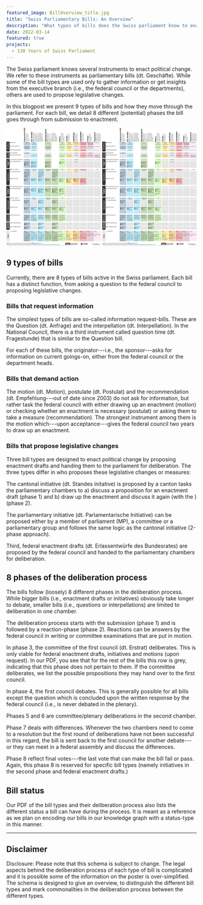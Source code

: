 ```yaml
---
featured_image: BillOverview_title.jpg
title: "Swiss Parliamentary Bills: An Overview"
description: "What types of bills does the Swiss parliament know to enact legislative changes? This blogpost gives an overview over the deliberation process of 9 types of parliamentary bills"
date: 2022-03-14
featured: true
projects: 
  - 130 Years of Swiss Parliament
---
```


The Swiss parliament knows several instruments to enact political change. We refer to these instruments as parliamentary bills (dt. Geschäfte). While some of the bill types are used only to gather information or get insights from the executive branch (i.e., the federal council or the departments), others are used to propose legislative changes.

In this blogpost we present 9 types of bills and how they move through the parliament. For each bill, we detail 8 different (potential) phases the bill goes through from submission to enactment. 

[<img src="Geschaeftstypen_Brandenberger_ETHZurich.pdf" alt="drawing" width="250"/>](Geschaeftstypen_Brandenberger_ETHZurich.pdf)
[<img src="Geschaeftstypen_Brandenberger_ETHZurich.pdf" alt="drawing" width="250"/>](Geschaeftstypen_Brandenberger_ETHZurich.pdf)


## 9 types of bills

Currently, there are 8 types of bills active in the Swiss parliament. Each bill has a distinct function, from asking a question to the federal council to proposing legislative changes. 

### Bills that request information

The simplest types of bills are so-called information request-bills. These are the Question (dt. Anfrage) and the interpellation (dt. Interpellation). In the National Council, there is a third instrument called question time (dt. Fragestunde) that is similar to the Question bill.

For each of these bills, the originator---i.e., the sponsor---asks for information on current goings-on, either from the federal council or the department heads.


### Bills that demand action

The motion (dt. Motion), postulate (dt. Postulat) and the recommendation (dt. Empfehlung---out of date since 2003) do not ask for information, but rather task the federal council with either drawing up an enactment (motion) or checking whether an enactment is necessary (postulat) or asking them to take a measure (recommendation). The strongest instrument among them is the motion which---upon acceptance---gives the federal council two years to draw up an enactment.


### Bills that propose legislative changes

Three bill types are designed to enact political change by proposing enactment drafts and handing them to the parliament for deliberation. 
The three types differ in who proposes these legislative changes or measures: 

The cantonal initiative (dt. Standes initative) is proposed by a canton tasks the parliamentary chambers to a) discuss a proposition for an enactment draft (phase 1) and b) draw up the enactment and discuss it again (with the ) (phase 2).

The parliamentary initiative (dt. Parlamentarische Initiative) can be proposed either by a member of parliament (MP), a committee or a parliamentary group and follows the same logic as the cantonal initiative (2-phase approach). 

Third, federal enactment drafts (dt. Erlassentwürfe des Bundesrates) are proposed by the federal council and handed to the parliamentary chambers for deliberation.


## 8 phases of the deliberation process

The bills follow (loosely) 8 different phases in the deliberation process. 
While bigger bills (i.e., enactment drafts or initiatives) obviously take longer to debate, smaller bills (i.e., questions or interpellations) are limited to deliberation in one chamber. 

The deliberation process starts with the submission (phase 1) and is followed by a reaction-phase (phase 2). Reactions can be answers by the federal council in writing or committee examinations that are put in motion.

In phase 3, the committee of the first council (dt. Erstrat) deliberates. This is only viable for federal enactment drafts, initiatives and motions (upon request). In our PDF, you see that for the rest of the bills this row is grey, indicating that this phase does not pertain to them. If the committee deliberates, we list the possible propositions they may hand over to the first council.

In phase 4, the first council debates. This is generally possible for all bills except the question which is concluded upon the written response by the federal council (i.e., is never debated in the plenary).

Phases 5 and 6 are committee/plenary deliberations in the second chamber. 

Phase 7 deals with differences. Whenever the two chambers need to come to a resolution but the first round of deliberations have not been successful in this regard, the bill is sent back to the first council for another debate---or they can meet in a federal assembly and discuss the differences. 

Phase 8 reflect final votes---the last vote that can make the bill fail or pass. Again, this phase 8 is reserved for specific bill types (namely initiatives in the second phase and federal enactment drafts.)


## Bill status

Our PDF of the bill types and their deliberation process also lists the different status a bill can have during the process. It is meant as a reference as we plan on encoding our bills in our knowledge graph with a status-type in this manner.

-------

## Disclaimer

Disclosure: Please note that this schema is subject to change. The legal aspects behind the deliberation process of each type of bill is complicated and it is possible some of the information on the poster is over-simplified. The schema is designed to give an overview, to distinguish the different bill types and mark commonalities in the deliberation process between the different types.



